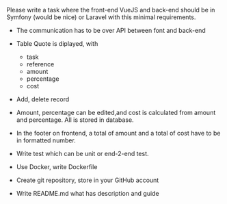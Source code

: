 Please write a task where the front-end VueJS and back-end should be in Symfony (would be nice) or Laravel with this minimal requirements.
- The communication has to be over API between font and back-end
- Table Quote is diplayed, with
    - task
    - reference
    - amount
    - percentage
    - cost
- Add, delete record
- Amount, percentage can be edited,and cost is calculated from amount and percentage. All is stored in database.
- In the footer on frontend, a total of amount and a total of cost have to be in formatted number.

- Write test which can be unit or end-2-end test.
- Use Docker, write Dockerfile
- Create git repository, store in your GitHub account
- Write README.md what has description and guide